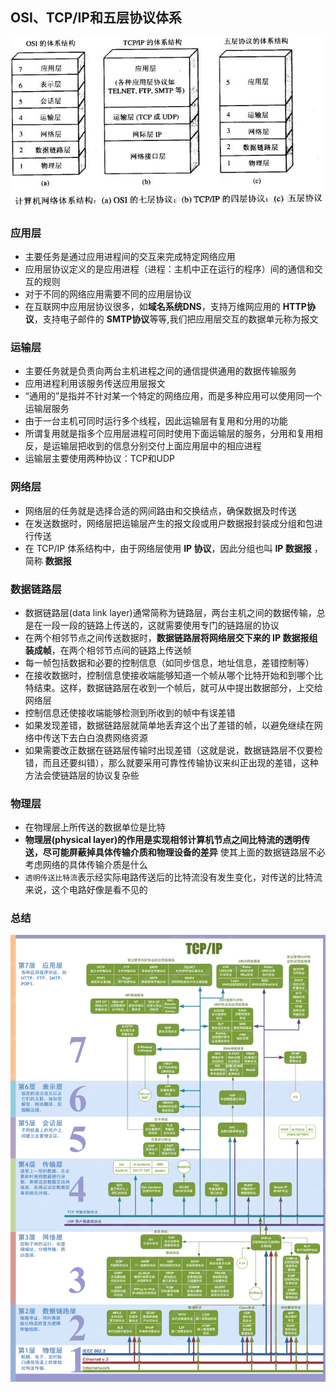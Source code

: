 ## OSI、TCP/IP和五层协议体系
![五层体系结构](1.网络基础.assets/12600)
### 应用层
- 主要任务是通过应用进程间的交互来完成特定网络应用
- 应用层协议定义的是应用进程（进程：主机中正在运行的程序）间的通信和交互的规则
- 对于不同的网络应用需要不同的应用层协议
- 在互联网中应用层协议很多，如**域名系统DNS**，支持万维网应用的 **HTTP协议**，支持电子邮件的 **SMTP协议**等等,我们把应用层交互的数据单元称为报文

### 运输层
- 主要任务就是负责向两台主机进程之间的通信提供通用的数据传输服务
- 应用进程利用该服务传送应用层报文
- “通用的”是指并不针对某一个特定的网络应用，而是多种应用可以使用同一个运输层服务
- 由于一台主机可同时运行多个线程，因此运输层有复用和分用的功能
- 所谓复用就是指多个应用层进程可同时使用下面运输层的服务，分用和复用相反，是运输层把收到的信息分别交付上面应用层中的相应进程
- 运输层主要使用两种协议：TCP和UDP

### 网络层
- 网络层的任务就是选择合适的网间路由和交换结点，确保数据及时传送
- 在发送数据时，网络层把运输层产生的报文段或用户数据报封装成分组和包进行传送
- 在 TCP/IP 体系结构中，由于网络层使用 **IP 协议**，因此分组也叫 **IP 数据报** ，简称 **数据报**

### 数据链路层
- 数据链路层(data link layer)通常简称为链路层，两台主机之间的数据传输，总是在一段一段的链路上传送的，这就需要使用专门的链路层的协议
- 在两个相邻节点之间传送数据时，**数据链路层将网络层交下来的 IP 数据报组装成帧**，在两个相邻节点间的链路上传送帧
- 每一帧包括数据和必要的控制信息（如同步信息，地址信息，差错控制等）
- 在接收数据时，控制信息使接收端能够知道一个帧从哪个比特开始和到哪个比特结束。这样，数据链路层在收到一个帧后，就可从中提出数据部分，上交给网络层
- 控制信息还使接收端能够检测到所收到的帧中有误差错
- 如果发现差错，数据链路层就简单地丢弃这个出了差错的帧，以避免继续在网络中传送下去白白浪费网络资源
- 如果需要改正数据在链路层传输时出现差错（这就是说，数据链路层不仅要检错，而且还要纠错），那么就要采用可靠性传输协议来纠正出现的差错，这种方法会使链路层的协议复杂些

### 物理层
- 在物理层上所传送的数据单位是比特
- **物理层(physical layer)的作用是实现相邻计算机节点之间比特流的透明传送，尽可能屏蔽掉具体传输介质和物理设备的差异** 使其上面的数据链路层不必考虑网络的具体传输介质是什么
- `透明传送比特流`表示经实际电路传送后的比特流没有发生变化，对传送的比特流来说，这个电路好像是看不见的

### 总结
![七层体系结构图](1.网络基础.assets/12603)
